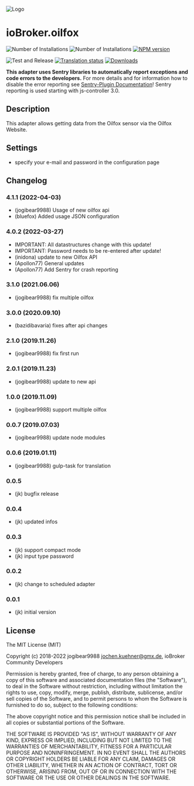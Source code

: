 ![Logo](img/oilfox.png)
# ioBroker.oilfox

![Number of Installations](http://iobroker.live/badges/oilfox-installed.svg)
![Number of Installations](http://iobroker.live/badges/oilfox-stable.svg)
[![NPM version](http://img.shields.io/npm/v/iobroker.oilfox.svg)](https://www.npmjs.com/package/iobroker.oilfox)

![Test and Release](https://github.com/iobroker-community-adapters/ioBroker.oilfox/workflows/Test%20and%20Release/badge.svg)
[![Translation status](https://weblate.iobroker.net/widgets/adapters/-/oilfox/svg-badge.svg)](https://weblate.iobroker.net/engage/adapters/?utm_source=widget)
[![Downloads](https://img.shields.io/npm/dm/iobroker.oilfox.svg)](https://www.npmjs.com/package/iobroker.oilfox)

**This adapter uses Sentry libraries to automatically report exceptions and code errors to the developers.** For more details and for information how to disable the error reporting see [Sentry-Plugin Documentation](https://github.com/ioBroker/plugin-sentry#plugin-sentry)! Sentry reporting is used starting with js-controller 3.0.

## Description
This adapter allows getting data from the Oilfox sensor via the Oilfox Website.

## Settings
* specify your e-mail and password in the configuration page
<!--
    Placeholder for the next version (at the beginning of the line):
    ### **WORK IN PROGRESS**
-->

## Changelog
### 4.1.1 (2022-04-03)
* (jogibear9988) Usage of new oilfox api
* (bluefox) Added usage JSON configuration

### 4.0.2 (2022-03-27)
* IMPORTANT: All datastructures change with this update!
* IMPORTANT: Password needs to be re-entered after update!
* (inidona) update to new Oilfox API
* (Apollon77) General updates
* (Apollon77) Add Sentry for crash reporting

### 3.1.0 (2021.06.06)
* (jogibear9988) fix multiple oilfox

### 3.0.0 (2020.09.10)
* (bazidibavaria) fixes after api changes

### 2.1.0 (2019.11.26)
* (jogibear9988) fix first run

### 2.0.1 (2019.11.23)
* (jogibear9988) update to new api

### 1.0.0 (2019.11.09)
* (jogibear9988) support multiple oilfox

### 0.0.7 (2019.07.03)
* (jogibear9988) update node modules

### 0.0.6 (2019.01.11)
* (jogibear9988) gulp-task for translation

### 0.0.5
* (jk) bugfix release

### 0.0.4
* (jk) updated infos

### 0.0.3
* (jk) support compact mode
* (jk) input type password

### 0.0.2
* (jk) change to scheduled adapter

### 0.0.1
* (jk) initial version

## License
The MIT License (MIT)

Copyright (c) 2018-2022 jogibear9988 <jochen.kuehner@gmx.de>, ioBroker Community Developers

Permission is hereby granted, free of charge, to any person obtaining a copy
of this software and associated documentation files (the "Software"), to deal
in the Software without restriction, including without limitation the rights
to use, copy, modify, merge, publish, distribute, sublicense, and/or sell
copies of the Software, and to permit persons to whom the Software is
furnished to do so, subject to the following conditions:

The above copyright notice and this permission notice shall be included in
all copies or substantial portions of the Software.

THE SOFTWARE IS PROVIDED "AS IS", WITHOUT WARRANTY OF ANY KIND, EXPRESS OR
IMPLIED, INCLUDING BUT NOT LIMITED TO THE WARRANTIES OF MERCHANTABILITY,
FITNESS FOR A PARTICULAR PURPOSE AND NONINFRINGEMENT. IN NO EVENT SHALL THE
AUTHORS OR COPYRIGHT HOLDERS BE LIABLE FOR ANY CLAIM, DAMAGES OR OTHER
LIABILITY, WHETHER IN AN ACTION OF CONTRACT, TORT OR OTHERWISE, ARISING FROM,
OUT OF OR IN CONNECTION WITH THE SOFTWARE OR THE USE OR OTHER DEALINGS IN
THE SOFTWARE.
